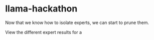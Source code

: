 # llama-hackathon

Now that we know how to isolate experts, we can start to prune them.

View the different expert results for a
